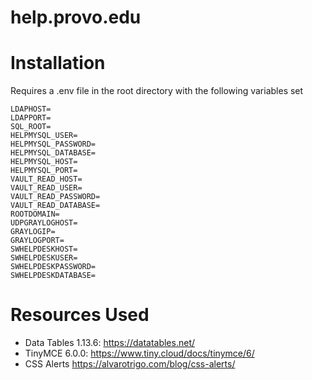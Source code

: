# help.provo.edu

# Installation

Requires a .env file in the root directory with the following variables set

```
LDAPHOST=
LDAPPORT=
SQL_ROOT=
HELPMYSQL_USER=
HELPMYSQL_PASSWORD=
HELPMYSQL_DATABASE=
HELPMYSQL_HOST=
HELPMYSQL_PORT=
VAULT_READ_HOST=
VAULT_READ_USER=
VAULT_READ_PASSWORD=
VAULT_READ_DATABASE=
ROOTDOMAIN=
UDPGRAYLOGHOST=
GRAYLOGIP=
GRAYLOGPORT=
SWHELPDESKHOST=
SWHELPDESKUSER=
SWHELPDESKPASSWORD=
SWHELPDESKDATABASE=
```

# Resources Used
- Data Tables 1.13.6: https://datatables.net/
- TinyMCE 6.0.0: https://www.tiny.cloud/docs/tinymce/6/
- CSS Alerts https://alvarotrigo.com/blog/css-alerts/